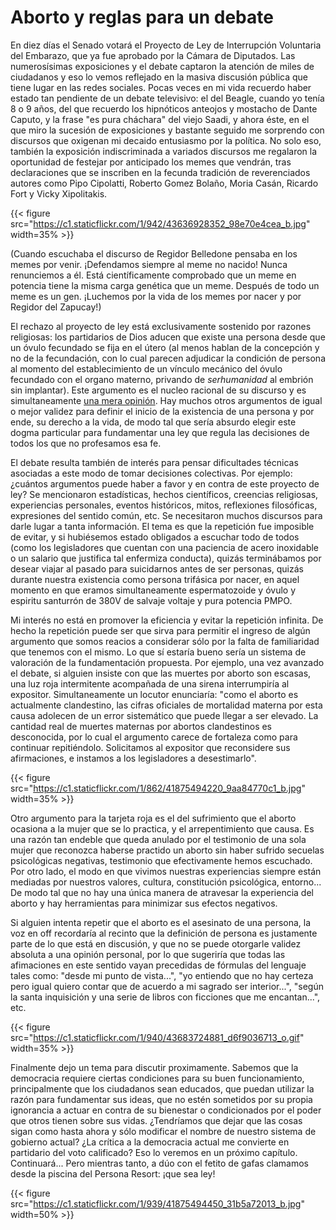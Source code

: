 # Aborto y reglas para un debate


En diez días el Senado votará el Proyecto de Ley de Interrupción Voluntaria del
Embarazo, que ya fue aprobado por la Cámara de Diputados. Las numerosísimas
exposiciones y el debate captaron la atención de miles de ciudadanos y eso lo
vemos reflejado en la masiva discusión pública que tiene lugar en las redes
sociales. Pocas veces en mi vida recuerdo haber estado tan pendiente de un
debate televisivo: el del Beagle, cuando yo tenía 8 o 9 años, del que recuerdo
los hipnóticos anteojos y mostacho de Dante Caputo, y la frase \"es pura
cháchara\" del viejo Saadi, y ahora éste, en el que miro la sucesión de
exposiciones y bastante seguido me sorprendo con discursos que oxigenan mi
decaido entusiasmo por la política. No solo eso, también la exposición
indiscriminada a variados discursos me regalaron la oportunidad de festejar por
anticipado los memes que vendrán, tras declaraciones que se inscriben en la
fecunda tradición de reverenciados autores como Pipo Cipolatti, Roberto Gomez
Bolaño, Moria Casán, Ricardo Fort y Vicky Xipolitakis.

{{< figure src="https://c1.staticflickr.com/1/942/43636928352_98e70e4cea_b.jpg" width=35% >}}

(Cuando escuchaba el discurso de Regidor Belledone pensaba en los memes
por venir. ¡Defendamos siempre al meme no nacido! Nunca renunciemos a
él. Está científicamente comprobado que un meme en potencia tiene la
misma carga genética que un meme. Después de todo un meme es un gen.
¡Luchemos por la vida de los memes por nacer y por Regidor del Zapucay!)

El rechazo al proyecto de ley está exclusivamente sostenido por razones
religiosas: los partidarios de Dios aducen que existe una persona desde
que un óvulo fecundado se fija en el útero (al menos hablan de la
concepción y no de la fecundación, con lo cual parecen adjudicar la
condición de persona al momento del establecimiento de un vínculo
mecánico del óvulo fecundado con el organo materno, privando de
*serhumanidad* al embrión sin implantar). Este argumento es el nucleo
racional de su discurso y es simultaneamente [una mera
opinión](%7Cfilename%7C/2018-07-15-viejo-mail-sobre-aborto.rst). Hay
muchos otros argumentos de igual o mejor validez para definir el inicio
de la existencia de una persona y por ende, su derecho a la vida, de
modo tal que sería absurdo elegir este dogma particular para fundamentar
una ley que regula las decisiones de todos los que no profesamos esa fe.

El debate resulta también de interés para pensar dificultades técnicas
asociadas a este modo de tomar decisiones colectivas. Por ejemplo:
¿cuántos argumentos puede haber a favor y en contra de este proyecto de
ley? Se mencionaron estadísticas, hechos científicos, creencias
religiosas, experiencias personales, eventos históricos, mitos,
reflexiones filosóficas, expresiones del sentido común, etc. Se
necesitaron muchos discursos para darle lugar a tanta información. El
tema es que la repetición fue imposible de evitar, y si hubiésemos
estado obligados a escuchar todo de todos (como los legisladores que
cuentan con una paciencia de acero inoxidable o un salario que justifica
tal enfermiza conducta), quizás terminábamos por desear viajar al pasado
para suicidarnos antes de ser personas, quizás durante nuestra
existencia como persona trifásica por nacer, en aquel momento en que
eramos simultaneamente espermatozoide y óvulo y espiritu santurrón de
380V de salvaje voltaje y pura potencia PMPO.

Mi interés no está en promover la eficiencia y evitar la repetición
infinita. De hecho la repetición puede ser que sirva para permitir el
ingreso de algún argumento que somos reacios a considerar sólo por la
falta de familiaridad que tenemos con el mismo. Lo que sí estaría bueno
sería un sistema de valoración de la fundamentación propuesta. Por
ejemplo, una vez avanzado el debate, si alguien insiste con que las
muertes por aborto son escasas, una luz roja intermitente acompañada de
una sirena interrumpiría al expositor. Simultaneamente un locutor
enunciaría: \"como el aborto es actualmente clandestino, las cifras
oficiales de mortalidad materna por esta causa adolecen de un error
sistemático que puede llegar a ser elevado. La cantidad real de muertes
maternas por abortos clandestinos es desconocida, por lo cual el
argumento carece de fortaleza como para continuar repitiéndolo.
Solicitamos al expositor que reconsidere sus afirmaciones, e instamos a
los legisladores a desestimarlo\".

{{< figure src="https://c1.staticflickr.com/1/862/41875494220_9aa84770c1_b.jpg" width=35% >}}

Otro argumento para la tarjeta roja es el del sufrimiento que el aborto
ocasiona a la mujer que se lo practica, y el arrepentimiento que causa.
Es una razón tan endeble que queda anulado por el testimonio de una sola
mujer que reconozca haberse practido un aborto sin haber sufrido
secuelas psicológicas negativas, testimonio que efectivamente hemos
escuchado. Por otro lado, el modo en que vivimos nuestras experiencias
siempre están mediadas por nuestros valores, cultura, constitución
psicológica, entorno\... De modo tal que no hay una única manera de
atravesar la experiencia del aborto y hay herramientas para minimizar
sus efectos negativos.

Si alguien intenta repetir que el aborto es el asesinato de una persona,
la voz en off recordaría al recinto que la definición de persona es
justamente parte de lo que está en discusión, y que no se puede
otorgarle validez absoluta a una opinión personal, por lo que sugeriría
que todas las afimaciones en este sentido vayan precedidas de fórmulas
del lenguaje tales como: \"desde mi punto de vista\...\", \"yo entiendo
que no hay certeza pero igual quiero contar que de acuerdo a mi sagrado
ser interior\...\", \"según la santa inquisición y una serie de libros
con ficciones que me encantan\...\", etc.

{{< figure src="https://c1.staticflickr.com/1/940/43683724881_d6f9036713_o.gif" width=35% >}}

Finalmente dejo un tema para discutir proximamente. Sabemos que la
democracia requiere ciertas condiciones para su buen funcionamiento,
principalmente que los ciudadanos sean educados, que puedan utilizar la
razón para fundamentar sus ideas, que no estén sometidos por su propia
ignorancia a actuar en contra de su bienestar o condicionados por el
poder que otros tienen sobre sus vidas. ¿Tendríamos que dejar que las
cosas sigan como hasta ahora y sólo modificar el nombre de nuestro
sistema de gobierno actual? ¿La crítica a la democracia actual me
convierte en partidario del voto calificado? Eso lo veremos en un
próximo capítulo. Continuará\... Pero mientras tanto, a dúo con el
fetito de gafas clamamos desde la piscina del Persona Resort: ¡que sea
ley!

{{< figure src="https://c1.staticflickr.com/1/939/41875494450_31b5a72013_b.jpg" width=50% >}}

